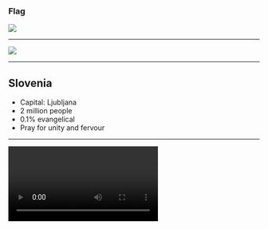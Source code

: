 ### Flag

![](https://upload.wikimedia.org/wikipedia/commons/f/f0/Flag_of_Slovenia.svg)

---

![](https://upload.wikimedia.org/wikipedia/commons/8/84/EU-Slovenia.svg)

---

## Slovenia

-   Capital: Ljubljana
-   2 million people
-   0.1% evangelical
-   Pray for unity and fervour

---

![](https://f000.backblazeb2.com/file/ccw-prayer/slovenia.mp4)
